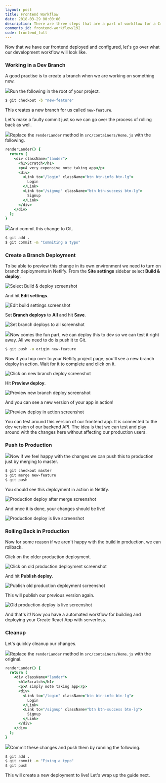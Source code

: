 ```yaml
---
layout: post
title: Frontend Workflow
date: 2018-03-29 00:00:00
description: There are three steps that are a part of workflow for a Create React App configured with Netlify. To work on new features create a new branch and enable branch deployments. And merge to master to deploy to production. Finally, publish an old deployment through the Netlify console to rollback in production.
comments_id: frontend-workflow/192
code: frontend_full
---
```


Now that we have our frontend deployed and configured, let's go over what our development workflow will look like.

### Working in a Dev Branch

A good practise is to create a branch when we are working on something new.

<img class="code-marker" src="/assets/s.png" />Run the following in the root of your project.

``` bash
$ git checkout -b "new-feature"
```

This creates a new branch for us called `new-feature`.

Let's make a faulty commit just so we can go over the process of rolling back as well.

<img class="code-marker" src="/assets/s.png" />Replace the `renderLander` method in `src/containers/Home.js` with the following.

``` coffee
renderLander() {
  return (
    <div className="lander">
      <h1>Scratch</h1>
      <p>A very expensive note taking app</p>
      <div>
        <Link to="/login" className="btn btn-info btn-lg">
          Login
        </Link>
        <Link to="/signup" className="btn btn-success btn-lg">
          Signup
        </Link>
      </div>
    </div>
  );
}
```

<img class="code-marker" src="/assets/s.png" />And commit this change to Git.

``` bash
$ git add .
$ git commit -m "Commiting a typo"
```

### Create a Branch Deployment

To be able to preview this change in its own environment we need to turn on branch deployments in Netlify. From the **Site settings** sidebar select **Build & deploy**.

![Select Build & deploy screenshot](/assets/part2/select-build-and-deploy.png)

And hit **Edit settings**.

![Edit build settings screenshot](/assets/part2/edit-build-settings.png)

Set **Branch deploys** to **All** and hit **Save**.

![Set branch deploys to all screenshot](/assets/part2/set-branch-deploys-to-all.png)

<img class="code-marker" src="/assets/s.png" />Now comes the fun part, we can deploy this to dev so we can test it right away. All we need to do is push it to Git.

``` bash
$ git push -u origin new-feature
```

Now if you hop over to your Netlify project page; you'll see a new branch deploy in action. Wait for it to complete and click on it.

![Click on new branch deploy screenshot](/assets/part2/click-on-new-branch-deploy.png)

Hit **Preview deploy**.

![Preview new branch deploy screenshot](/assets/part2/preview-new-branch-deploy.png)

And you can see a new version of your app in action!

![Preview deploy in action screenshot](/assets/part2/preview-deploy-in-action.png)

You can test around this version of our frontend app. It is connected to the dev version of our backend API. The idea is that we can test and play around with the changes here without affecting our production users.

### Push to Production

<img class="code-marker" src="/assets/s.png" />Now if we feel happy with the changes we can push this to production just by merging to master.

``` bash
$ git checkout master
$ git merge new-feature
$ git push
```

You should see this deployment in action in Netlify.

![Production deploy after merge screenshot](/assets/part2/production-deploy-after-merge.png)

And once it is done, your changes should be live!

![Production deploy is live screenshot](/assets/part2/production-deploy-is-live.png)

### Rolling Back in Production

Now for some reason if we aren't happy with the build in production, we can rollback.

Click on the older production deployment.

![Click on old production deployment screenshot](/assets/part2/click-on-old-production-deployment.png)

And hit **Publish deploy**.

![Publish old production deployment screenshot](/assets/part2/publish-old-production-deployment.png)

This will publish our previous version again.

![Old production deploy is live screenshot](/assets/part2/old-production-deploy-is-live.png)

And that's it! Now you have a automated workflow for building and deploying your Create React App with serverless.

### Cleanup

Let's quickly cleanup our changes.

<img class="code-marker" src="/assets/s.png" />Replace the `renderLander` method in `src/containers/Home.js` with the original.

``` coffee
renderLander() {
  return (
    <div className="lander">
      <h1>Scratch</h1>
      <p>A simply note taking app</p>
      <div>
        <Link to="/login" className="btn btn-info btn-lg">
          Login
        </Link>
        <Link to="/signup" className="btn btn-success btn-lg">
          Signup
        </Link>
      </div>
    </div>
  );
}
```

<img class="code-marker" src="/assets/s.png" />Commit these changes and push them by running the following.

``` bash
$ git add .
$ git commit -m "Fixing a typo"
$ git push
```

This will create a new deployment to live! Let's wrap up the guide next.
